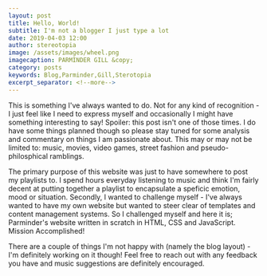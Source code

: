 ```yaml
---
layout: post
title: Hello, World!
subtitle: I'm not a blogger I just type a lot
date: 2019-04-03 12:00
author: stereotopia
image: /assets/images/wheel.png
imagecaption: PARMINDER GILL &copy;
category: posts
keywords: Blog,Parminder,Gill,Sterotopia
excerpt_separator: <!--more-->
---
```


This is something I've always wanted to do. Not for any kind of recognition - I just feel like I need to express myself and occasionally I might have something interesting to say! Spoiler: this post isn't one of those times. I do have some things planned though so please stay tuned for some analysis and <!--more--> commentary on things I am passionate about. This may or may not be limited to: music, movies, video games, street fashion and pseudo-philosphical ramblings.

The primary purpose of this website was just to have somewhere to post my playlists to. I spend hours everyday listening to music and think I'm fairly decent at putting together a playlist to encapsulate a speficic emotion, mood or situation. Secondly, I wanted to challenge myself - I've always wanted to have my own website but wanted to steer clear of templates and content management systems. So I challenged myself and here it is; Parminder's website written in scratch in HTML, CSS and JavaScript. Mission Accomplished!

There are a couple of things I'm not happy with (namely the blog layout) - I'm definitely working on it though! Feel free to reach out with any feedback you have and music suggestions are definitely encouraged.